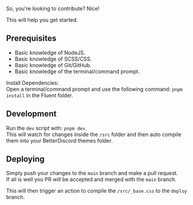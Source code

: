 So, you're looking to contribute? Nice!

This will help you get started.

## Prerequisites
- Basic knowledge of NodeJS.
- Basic knowledge of SCSS/CSS.
- Basic knowledge of Git/GitHub.
- Basic knowledge of the terminal/command prompt.

Install Dependencies:  
Open a terminal/command prompt and use the following command: `pnpm install` in the Fluent folder.

## Development
Run the `dev` script with: `pnpm dev`.  
This will watch for changes inside the `/src` folder and then auto compile them into your BetterDiscord themes folder.

## Deploying
Simply push your changes to the `main` branch and make a pull request.  
If all is well you PR will be accepted and merged with the `main` branch.  

This will then trigger an action to compile the `/src/_base.css` to the `deploy` branch.